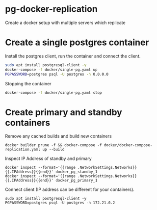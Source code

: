 # pg-docker-replication
Create a docker setup with multiple servers which replicate

# Create a single postgres container

Install the postgres client, run the container and connect the client.

```bash
sudo apt install postgresql-client -y
docker-compose -f docker/single-pg.yaml up
PGPASSWORD=postgres psql -U postgres -h 0.0.0.0
```

Stopping the container
```bash
docker-compose -f docker/single-pg.yaml stop
```
# Create primary and standby containers

Remove any cached builds and build new containers
```
docker builder prune -f && docker-compose -f docker/docker-compose-replication.yaml up --build
```

Inspect IP Address of standby and primary
```
docker inspect --format='{{range .NetworkSettings.Networks}}{{.IPAddress}}{{end}}' docker_pg_standby_1
docker inspect --format='{{range .NetworkSettings.Networks}}{{.IPAddress}}{{end}}' docker_pg_primary_1
```

Connect client (IP address can be different for your containers). 
```
sudo apt install postgresql-client -y
PGPASSWORD=postgres psql -U postgres -h 172.21.0.2
```